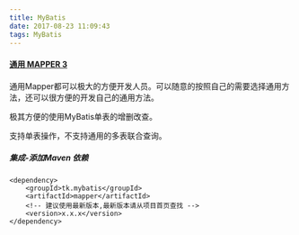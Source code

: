 ```yaml
---
title: MyBatis
date: 2017-08-23 11:09:43
tags: MyBatis
---
```


#### [通用 MAPPER 3](https://mapperhelper.github.io/docs/)

通用Mapper都可以极大的方便开发人员。可以随意的按照自己的需要选择通用方法，还可以很方便的开发自己的通用方法。

极其方便的使用MyBatis单表的增删改查。

支持单表操作，不支持通用的多表联合查询。

##### 集成-添加Maven 依赖

```
<dependency>
    <groupId>tk.mybatis</groupId>
    <artifactId>mapper</artifactId>
    <!-- 建议使用最新版本,最新版本请从项目首页查找 -->
    <version>x.x.x</version>
</dependency>
```

